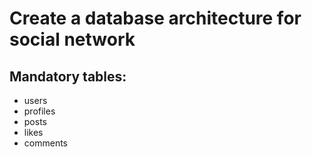 # Create a database architecture for social network
## Mandatory tables:

  - users
  - profiles
  - posts
  - likes
  - comments